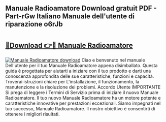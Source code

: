 ## Manuale Radioamatore Download gratuit PDF - Part-rGw Italiano Manuale dell'utente di riparazione o6rJb

# <h2><a href="http://dfbgdq.blite.top/?on=Manuale+Radioamatore">🔗Download 👉🔴 Manuale Radioamatore</a></h2>

[![Manuale Radioamatore download](https://i.imgur.com/lujVjoI.png)](http://dfbgdq.blite.top/?on=Manuale+Radioamatore)
Ciao e benvenuto nel manuale Dell'utente per il tuo Manuale Radioamatore appena disimballato. Questa guida è progettata per aiutarti a iniziare con il tuo prodotto e darti una conoscenza approfondita delle sue caratteristiche, funzioni e capacità. Troverai istruzioni chiare per L'installazione, il funzionamento, la manutenzione e la risoluzione dei problemi. Accordo Utente IMPORTANTE Si prega di leggere i Termini di Servizio prima di iniziare il nuovo Manuale Radioamatore. Il tuo nuovo Manuale Radioamatore ha un motore potente e caratteristiche innovative per prestazioni eccezionali. Siamo impegnati nel tuo successo, Manuale Radioamatore. Il nostro obiettivo è consentirti di ottenere i migliori risultati.
